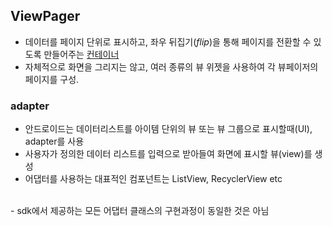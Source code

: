 ## ViewPager
- 데이터를 페이지 단위로 표시하고, 좌우 뒤집기(*flip*)을 통해 페이지를 전환할 수 있도록 만들어주는 <u>컨테이너</u>
- 자체적으로 화면을 그리지는 않고, 여러 종류의 뷰 위젯을 사용하여 각 뷰페이저의 페이지를 구성.

### adapter
- 안드로이드는 데이터리스트를 아이템 단위의 뷰 또는 뷰 그룹으로 표시할때(UI), adapter를 사용
- 사용자가 정의한 데이터 리스트를 입력으로 받아들여 화면에 표시할 뷰(view)를 생성
- 어댑터를 사용하는 대표적인 컴포넌트는 ListView, RecyclerView etc
<br>
- sdk에서 제공하는 모든 어댑터 클래스의 구현과정이 동일한 것은 아님